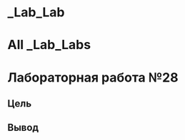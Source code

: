 # _Lab_Lab
# All _Lab_Labs
Лабораторная работа №28
=======================
Цель
-------------------

Вывод
-------------------
